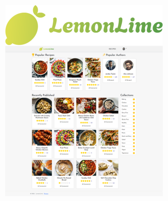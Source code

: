 <img src="wwwroot/img/logos/LemonLimeLogo.png" />
<img src="wwwroot/img/logos/ScreenCapture.png" />
